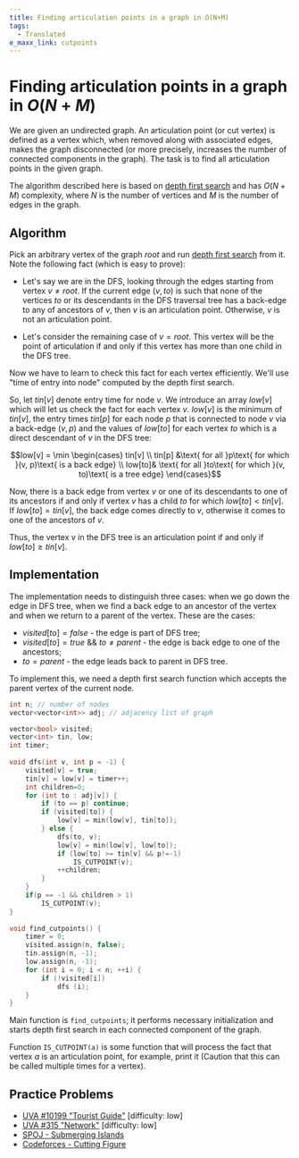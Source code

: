 ```yaml
---
title: Finding articulation points in a graph in O(N+M)
tags:
  - Translated
e_maxx_link: cutpoints
---
```

# Finding articulation points in a graph in $O(N+M)$

We are given an undirected graph. An articulation point (or cut vertex) is defined as a vertex which, when removed along with associated edges, makes the graph disconnected (or more precisely, increases the number of connected components in the graph). The task is to find all articulation points in the given graph.

The algorithm described here is based on [depth first search](depth-first-search.md) and has $O(N+M)$ complexity, where $N$ is the number of vertices and $M$ is the number of edges in the graph.

## Algorithm

Pick an arbitrary vertex of the graph $root$ and run [depth first search](depth-first-search.md) from it. Note the following fact (which is easy to prove):

- Let's say we are in the DFS, looking through the edges starting from vertex $v\ne root$.
If the current edge $(v, to)$ is such that none of the vertices $to$ or its descendants in the DFS traversal tree has a back-edge to any of ancestors of $v$, then $v$ is an articulation point. Otherwise, $v$ is not an articulation point.

- Let's consider the remaining case of $v=root$.
This vertex will be the point of articulation if and only if this vertex has more than one child in the DFS tree.

Now we have to learn to check this fact for each vertex efficiently. We'll use "time of entry into node" computed by the depth first search.

So, let $tin[v]$ denote entry time for node $v$. We introduce an array $low[v]$ which will let us check the fact for each vertex $v$. $low[v]$ is the minimum of $tin[v]$, the entry times $tin[p]$ for each node $p$ that is connected to node $v$ via a back-edge $(v, p)$ and the values of $low[to]$ for each vertex $to$ which is a direct descendant of $v$ in the DFS tree:

$$low[v] = \min \begin{cases} tin[v] \\ tin[p] &\text{ for all }p\text{ for which }(v, p)\text{ is a back edge} \\ low[to]& \text{ for all }to\text{ for which }(v, to)\text{ is a tree edge} \end{cases}$$

Now, there is a back edge from vertex $v$ or one of its descendants to one of its ancestors if and only if vertex $v$ has a child $to$ for which $low[to] < tin[v]$. If $low[to] = tin[v]$, the back edge comes directly to $v$, otherwise it comes to one of the ancestors of $v$.

Thus, the vertex $v$ in the DFS tree is an articulation point if and only if $low[to] \geq tin[v]$.

## Implementation

The implementation needs to distinguish three cases: when we go down the edge in DFS tree, when we find a back edge to an ancestor of the vertex and when we return to a parent of the vertex. These are the cases:

- $visited[to] = false$ - the edge is part of DFS tree;
- $visited[to] = true$ && $to \neq parent$ - the edge is back edge to one of the ancestors;
- $to = parent$ - the edge leads back to parent in DFS tree.

To implement this, we need a depth first search function which accepts the parent vertex of the current node.

```cpp
int n; // number of nodes
vector<vector<int>> adj; // adjacency list of graph

vector<bool> visited;
vector<int> tin, low;
int timer;
 
void dfs(int v, int p = -1) {
    visited[v] = true;
    tin[v] = low[v] = timer++;
    int children=0;
    for (int to : adj[v]) {
        if (to == p) continue;
        if (visited[to]) {
            low[v] = min(low[v], tin[to]);
        } else {
            dfs(to, v);
            low[v] = min(low[v], low[to]);
            if (low[to] >= tin[v] && p!=-1)
                IS_CUTPOINT(v);
            ++children;
        }
    }
    if(p == -1 && children > 1)
        IS_CUTPOINT(v);
}
 
void find_cutpoints() {
    timer = 0;
    visited.assign(n, false);
    tin.assign(n, -1);
    low.assign(n, -1);
    for (int i = 0; i < n; ++i) {
        if (!visited[i])
            dfs (i);
    }
}
```

Main function is `find_cutpoints`; it performs necessary initialization and starts depth first search in each connected component of the graph.

Function `IS_CUTPOINT(a)` is some function that will process the fact that vertex $a$ is an articulation point, for example, print it (Caution that this can be called multiple times for a vertex).

## Practice Problems

- [UVA #10199 "Tourist Guide"](http://uva.onlinejudge.org/index.php?option=com_onlinejudge&Itemid=8&category=13&page=show_problem&problem=1140) [difficulty: low]
- [UVA #315 "Network"](http://uva.onlinejudge.org/index.php?option=com_onlinejudge&Itemid=8&category=5&page=show_problem&problem=251) [difficulty: low]
- [SPOJ - Submerging Islands](http://www.spoj.com/problems/SUBMERGE/)
- [Codeforces - Cutting Figure](https://codeforces.com/problemset/problem/193/A)
